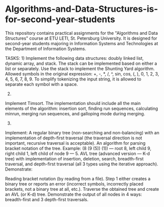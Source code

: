 # Algorithms-and-Data-Structures-is-for-second-year-students
This repository contains practical assignments for the "Algorithms and Data Structures" course at ETU LETI, St. Petersburg University. It is designed for second-year students majoring in Information Systems and Technologies at the Department of Information Systems.


TASKS:
1)
Implement the following data structures: doubly linked list, dynamic array, and stack. The stack can be implemented based on either a list or separately. Use the stack to implement the Shunting Yard algorithm. Allowed symbols in the original expression: +, -, *, /, ^, sin, cos, (, ), 0, 1, 2, 3, 4, 5, 6, 7, 8, 9. To simplify tokenizing the input string, it is allowed to separate each symbol with a space.

2)
Implement Timsort. The implementation should include all the main elements of the algorithm: insertion sort, finding run sequences, calculating minrun, merging run sequences, and galloping mode during merging.

3)
Implement:
A regular binary tree (non-searching and non-balancing) with an implementation of depth-first traversal (the traversal direction is not important, recursive traversal is acceptable).
An algorithm for parsing bracket notation of the tree. Example: (8 (9 (5)) (1)) — root 8, left child 9, right child 1, left child of node 9 — 5.
AVL tree (advanced version — K-d tree) with implementation of insertion, deletion, search, breadth-first traversal, and depth-first traversal (all 3 types using the iterative approach).
Demonstrate:

Reading bracket notation (by reading from a file).
Step 1 either creates a binary tree or reports an error (incorrect symbols, incorrectly placed brackets, not a binary tree at all, etc.).
Traverse the obtained tree and create an AVL (or K-d) tree.
Demonstrate the output of all nodes in 4 ways: breadth-first and 3 depth-first traversals.
